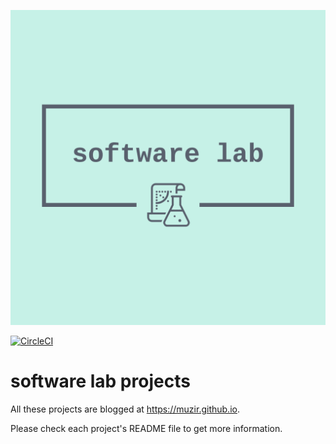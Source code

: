 
![Logo](/logo.png)

[![CircleCI](https://circleci.com/gh/muzir/softwareLabs/tree/master.svg?style=svg)](https://circleci.com/gh/muzir/softwareLabs/tree/master)

# software lab projects
All these projects are blogged at https://muzir.github.io. 

Please check each project's README file to get more information. 
